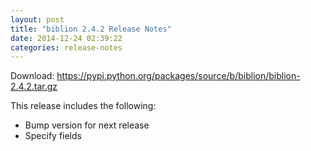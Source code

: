 ```yaml
---
layout: post
title: "biblion 2.4.2 Release Notes"
date: 2014-12-24 02:39:22
categories: release-notes
---
```


Download: <https://pypi.python.org/packages/source/b/biblion/biblion-2.4.2.tar.gz>

This release includes the following:

* Bump version for next release
* Specify fields
